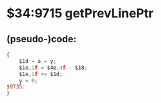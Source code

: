﻿
# $34:9715 getPrevLinePtr

<summary></summary>

## (pseudo-)code:
```js
{
	$1d = a = y;
	$1e,1f = $4e,4f - $18;
	$1e,1f += $1d;
	y = 0;
$9735:
}
```



